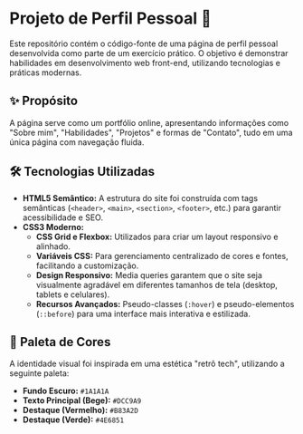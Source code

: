 # Projeto de Perfil Pessoal 🚀

Este repositório contém o código-fonte de uma página de perfil pessoal desenvolvida como parte de um exercício prático. O objetivo é demonstrar habilidades em desenvolvimento web front-end, utilizando tecnologias e práticas modernas.

## ✨ Propósito

A página serve como um portfólio online, apresentando informações como "Sobre mim", "Habilidades", "Projetos" e formas de "Contato", tudo em uma única página com navegação fluida.

## 🛠️ Tecnologias Utilizadas

* **HTML5 Semântico:** A estrutura do site foi construída com tags semânticas (`<header>`, `<main>`, `<section>`, `<footer>`, etc.) para garantir acessibilidade e SEO.
* **CSS3 Moderno:**
    * **CSS Grid e Flexbox:** Utilizados para criar um layout responsivo e alinhado.
    * **Variáveis CSS:** Para gerenciamento centralizado de cores e fontes, facilitando a customização.
    * **Design Responsivo:** Media queries garantem que o site seja visualmente agradável em diferentes tamanhos de tela (desktop, tablets e celulares).
    * **Recursos Avançados:** Pseudo-classes (`:hover`) e pseudo-elementos (`::before`) para uma interface mais interativa e estilizada.

## 🎨 Paleta de Cores

A identidade visual foi inspirada em uma estética "retrô tech", utilizando a seguinte paleta:
* **Fundo Escuro:** `#1A1A1A`
* **Texto Principal (Bege):** `#DCC9A9`
* **Destaque (Vermelho):** `#B83A2D`
* **Destaque (Verde):** `#4E6851`
